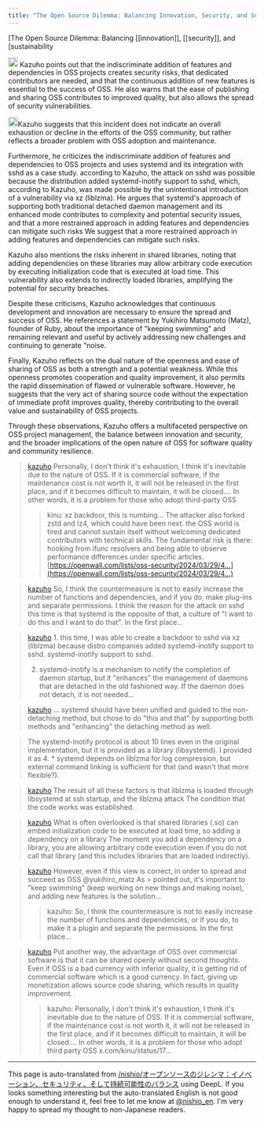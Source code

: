 ```yaml
---
title: "The Open Source Dilemma: Balancing Innovation, Security, and Sustainability"
---
```


[The Open Source Dilemma: Balancing [[innovation]], [[security]], and [sustainability

<img src='https://scrapbox.io/api/pages/nishio-en/gpt/icon' alt='gpt.icon' height="19.5"/>
Kazuho points out that the indiscriminate addition of features and dependencies in OSS projects creates security risks, that dedicated contributors are needed, and that the continuous addition of new features is essential to the success of OSS. He also warns that the ease of publishing and sharing OSS contributes to improved quality, but also allows the spread of security vulnerabilities.

<img src='https://scrapbox.io/api/pages/nishio-en/gpt/icon' alt='gpt.icon' height="19.5"/>Kazuho suggests that this incident does not indicate an overall exhaustion or decline in the efforts of the OSS community, but rather reflects a broader problem with OSS adoption and maintenance.

Furthermore, he criticizes the indiscriminate addition of features and dependencies to OSS projects and uses systemd and its integration with sshd as a case study. according to Kazuho, the attack on sshd was possible because the distribution added systemd-inotify support to sshd, which, according to Kazuho, was made possible by the unintentional introduction of a vulnerability via xz (liblzma). He argues that systemd's approach of supporting both traditional detached daemon management and its enhanced mode contributes to complexity and potential security issues, and that a more restrained approach in adding features and dependencies can mitigate such risks We suggest that a more restrained approach in adding features and dependencies can mitigate such risks.

Kazuho also mentions the risks inherent in shared libraries, noting that adding dependencies on these libraries may allow arbitrary code execution by executing initialization code that is executed at load time. This vulnerability also extends to indirectly loaded libraries, amplifying the potential for security breaches.

Despite these criticisms, Kazuho acknowledges that continuous development and innovation are necessary to ensure the spread and success of OSS. He references a statement by Yukihiro Matsumoto (Matz), founder of Ruby, about the importance of "keeping swimming" and remaining relevant and useful by actively addressing new challenges and continuing to generate "noise.

Finally, Kazuho reflects on the dual nature of the openness and ease of sharing of OSS as both a strength and a potential weakness. While this openness promotes cooperation and quality improvement, it also permits the rapid dissemination of flawed or vulnerable software. However, he suggests that the very act of sharing source code without the expectation of immediate profit improves quality, thereby contributing to the overall value and sustainability of OSS projects.

Through these observations, Kazuho offers a multifaceted perspective on OSS project management, the balance between innovation and security, and the broader implications of the open nature of OSS for software quality and community resilience.

> [kazuho](https://twitter.com/kazuho/status/1774580822210965651) Personally, I don't think it's exhaustion, I think it's inevitable due to the nature of OSS. If it is commercial software, if the maintenance cost is not worth it, it will not be released in the first place, and if it becomes difficult to maintain, it will be closed....
>  In other words, it is a problem for those who adopt third-party OSS
>  >kinu: xz backdoor, this is numbing...
>  The attacker also forked zstd and lz4, which could have been next. the OSS world is tired and cannot sustain itself without welcoming dedicated contributors with technical skills. The fundamental risk is there: hooking from ifunc resolvers and being able to observe performance differences under specific articles.
>  [https://openwall.com/lists/oss-security/2024/03/29/4…](https://openwall.com/lists/oss-security/2024/03/29/4…)


> [kazuho](https://twitter.com/kazuho/status/1774583847352750106) So, I think the countermeasure is not to easily increase the number of functions and dependencies, and if you do, make plug-ins and separate permissions. I think the reason for the attack on sshd this time is that systemd is the opposite of that, a culture of "I want to do this and I want to do that". In the first place...

> [kazuho](https://twitter.com/kazuho/status/1774587246722847216) 1. this time, I was able to create a backdoor to sshd via xz (liblzma) because distro companies added systemd-inotify support to sshd. systemd-inotify support to sshd.
>
>  2. systemd-inotify is a mechanism to notify the completion of daemon startup, but it "enhances" the management of daemons that are detached in the old fashioned way. If the daemon does not detach, it is not needed...

> [kazuho](https://twitter.com/kazuho/status/1774587248706777578) ... systemd should have been unified and guided to the non-detaching method, but chose to do "this and that" by supporting both methods and "enhancing" the detaching method as well.

> The systemd-inotify protocol is about 10 lines even in the original implementation, but it is provided as a library (libsystemd). I provided it as
>  4. * systemd depends on liblzma for log compression, but external command linking is sufficient for that (and wasn't that more flexible?).

> [kazuho](https://twitter.com/kazuho/status/1774587252527796239) The result of all these factors is that liblzma is loaded through libsystemd at ssh startup, and the liblzma attack The condition that the code works was established.

> [kazuho](https://twitter.com/kazuho/status/1774594811099779527) What is often overlooked is that shared libraries (.so) can embed initialization code to be executed at load time, so adding a dependency on a library The moment you add a dependency on a library, you are allowing arbitrary code execution even if you do not call that library (and this includes libraries that are loaded indirectly).

> [kazuho](https://twitter.com/kazuho/status/1774601465669234750) However, even if this view is correct, in order to spread and succeed as OSS
>  @yukihiro_matz
As > pointed out, it's important to "keep swimming" (keep working on new things and making noise), and adding new features is the solution...
>  >kazuho: So, I think the countermeasure is not to easily increase the number of functions and dependencies, or if you do, to make it a plugin and separate the permissions. In the first place...

> [kazuho](https://twitter.com/kazuho/status/1774930613679890710) Put another way, the advantage of OSS over commercial software is that it can be shared openly without second thoughts. Even if OSS is a bad currency with inferior quality, it is getting rid of commercial software which is a good currency.
>  In fact, giving up monetization allows source code sharing, which results in quality improvement.
>  >kazuho: Personally, I don't think it's exhaustion, I think it's inevitable due to the nature of OSS. If it is commercial software, if the maintenance cost is not worth it, it will not be released in the first place, and if it becomes difficult to maintain, it will be closed....
>  In other words, it is a problem for those who adopt third party OSS x.com/kinu/status/17...


---
This page is auto-translated from [/nishio/オープンソースのジレンマ：イノベーション、セキュリティ、そして持続可能性のバランス](https://scrapbox.io/nishio/オープンソースのジレンマ：イノベーション、セキュリティ、そして持続可能性のバランス) using DeepL. If you looks something interesting but the auto-translated English is not good enough to understand it, feel free to let me know at [@nishio_en](https://twitter.com/nishio_en). I'm very happy to spread my thought to non-Japanese readers.